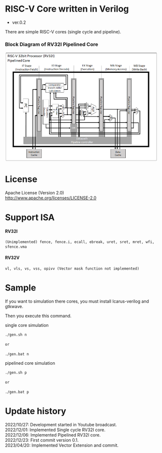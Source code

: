 RISC-V Core written in Verilog
===============================

- ver.0.2

There are simple RISC-V cores (single cycle and pipeline).

### Block Diagram of RV32I Pipelined Core
![Pipelined Core](image_rv32i_pipe.png)

License
========================================

Apache License (Version 2.0)  
http://www.apache.org/licenses/LICENSE-2.0  

Support ISA
========================================

#### RV32I
```
(Unimplemented) fence, fence.i, ecall, ebreak, uret, sret, mret, wfi, sfence.vma
```
#### RV32V
```
vl, vls, vs, vss, opivv (Vector mask function not implemented)
```

Sample
========================================

If you want to simulation there cores, you must install Icarus-verilog and gtkwave.

Then you execute this command.


single core simulation
```
./gen.sh n

or

./gen.bat n
```

pipelined core simulation
```
./gen.sh p

or

./gen.bat p
```

Update history
========================================
2022/10/27: Development started in Youtube broadcast.  
2022/12/01: Implemented Single cycle RV32I core.  
2022/12/06: Implemented Pipelined RV32I core.  
2022/12/23: First commit version 0.1.  
2023/04/20: Implemented Vector Extension and commit.  
